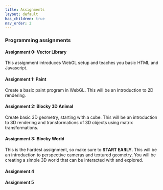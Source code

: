 ```yaml
---
title: Assignments
layout: default
has_children: true
nav_order: 2
---
```


### Programming assignments
#### Assignment 0: Vector Library
This assignment introduces WebGL setup and teaches you basic HTML and Javascript.

#### Assignment 1: Paint
Create a basic paint program in WebGL. This will be an introduction to 2D rendering.

#### Assignment 2: Blocky 3D Animal
Create basic 3D geometry, starting with a cube. This will be an introduction to 3D rendering and transformations of 3D objects using matrix transformations.

#### Assignment 3: Blocky World
This is the hardest assignment, so make sure to **START EARLY**. This will be an introduction to perspective cameras and textured geometry. You will be creating a simple 3D world that can be interacted with and explored. 

#### Assignment 4
#### Assignment 5